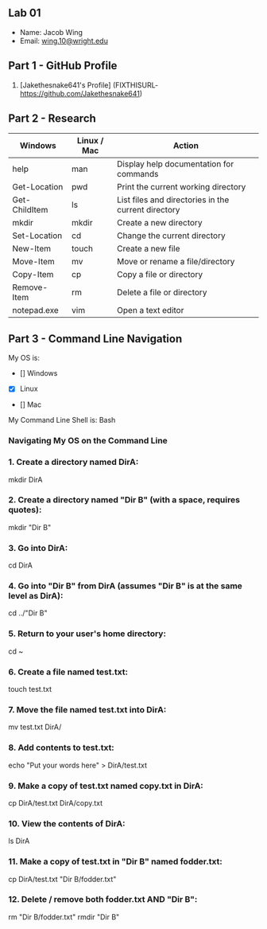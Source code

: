 ## Lab 01

- Name: Jacob Wing
- Email: wing.10@wright.edu

## Part 1 - GitHub Profile

1. [Jakethesnake641's Profile] (FIXTHISURL-https://github.com/Jakethesnake641)

## Part 2 - Research

| Windows | Linux / Mac | Action |
| ---     | ---         | ---    |
| help    | man         |  Display help documentation for commands      |
| Get-Location | pwd    |  	Print the current working directory      |
| Get-ChildItem | ls    |   	List files and directories in the current directory     |
| mkdir   | mkdir       |   	Create a new directory     |
| Set-Location | cd     |  	Change the current directory      |
| New-Item | touch      |   	Create a new file     |
| Move-Item | mv        |   	Move or rename a file/directory     |
| Copy-Item | cp        |  Copy a file or directory      |
| Remove-Item | rm      |    Delete a file or directory    |
| notepad.exe | vim     |   	Open a text editor     |

## Part 3 - Command Line Navigation

My OS is:
- [] Windows
- [x] Linux
- [] Mac

My Command Line Shell is: Bash

### Navigating My OS on the Command Line

### 1. Create a directory named DirA:
mkdir DirA

### 2. Create a directory named "Dir B" (with a space, requires quotes):
mkdir "Dir B"

### 3. Go into DirA:
cd DirA

### 4. Go into "Dir B" from DirA (assumes "Dir B" is at the same level as DirA):
cd ../"Dir B"

### 5. Return to your user's home directory:
cd ~

### 6. Create a file named test.txt:
touch test.txt

### 7. Move the file named test.txt into DirA:
mv test.txt DirA/

### 8. Add contents to test.txt:
echo "Put your words here" > DirA/test.txt

### 9. Make a copy of test.txt named copy.txt in DirA:
cp DirA/test.txt DirA/copy.txt

### 10. View the contents of DirA:
ls DirA

### 11. Make a copy of test.txt in "Dir B" named fodder.txt:
cp DirA/test.txt "Dir B/fodder.txt"

### 12. Delete / remove both fodder.txt AND "Dir B":
rm "Dir B/fodder.txt"
rmdir "Dir B"

